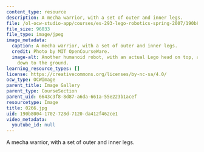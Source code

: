```yaml
---
content_type: resource
description: A mecha warrior, with a set of outer and inner legs.
file: /ol-ocw-studio-app/courses/es-293-lego-robotics-spring-2007/190b80041702728d7120da412f462ce1_0266.jpg
file_size: 96033
file_type: image/jpeg
image_metadata:
  caption: A mecha warrior, with a set of outer and inner legs.
  credit: Photo by MIT OpenCourseWare.
  image-alt: Another humanoid robot, with an actual Lego head on top, and arms extending
    down to the ground.
learning_resource_types: []
license: https://creativecommons.org/licenses/by-nc-sa/4.0/
ocw_type: OCWImage
parent_title: Image Gallery
parent_type: CourseSection
parent_uid: 6643c3f8-8d87-a6da-661a-55e223b1acef
resourcetype: Image
title: 0266.jpg
uid: 190b8004-1702-728d-7120-da412f462ce1
video_metadata:
  youtube_id: null
---
```

A mecha warrior, with a set of outer and inner legs.